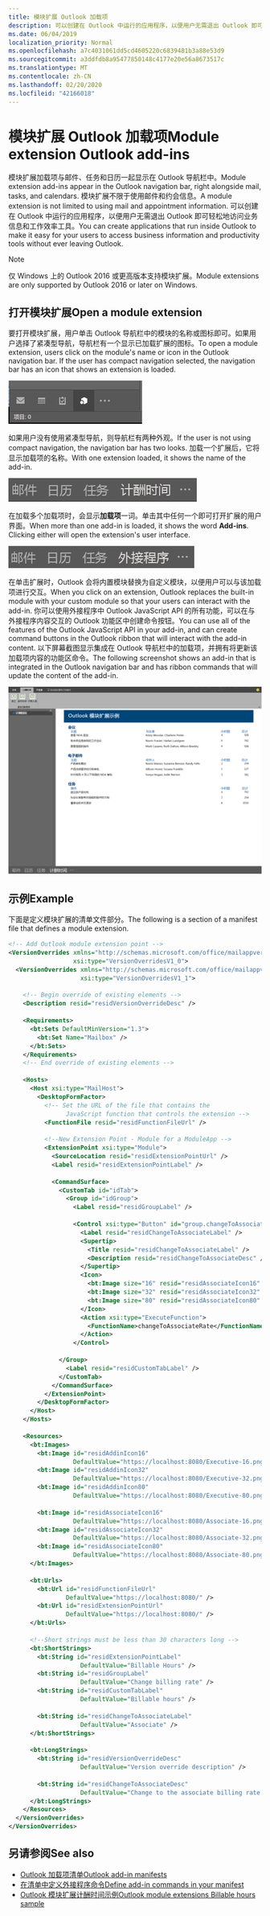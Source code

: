```yaml
---
title: 模块扩展 Outlook 加载项
description: 可以创建在 Outlook 中运行的应用程序，以便用户无需退出 Outlook 即可轻松地访问业务信息和工作效率工具。
ms.date: 06/04/2019
localization_priority: Normal
ms.openlocfilehash: a7c4031061dd5cd4605220c6839481b3a88e53d9
ms.sourcegitcommit: a3ddfdb8a95477850148c4177e20e56a8673517c
ms.translationtype: MT
ms.contentlocale: zh-CN
ms.lasthandoff: 02/20/2020
ms.locfileid: "42166018"
---
```

# <a name="module-extension-outlook-add-ins"></a><span data-ttu-id="3191a-103">模块扩展 Outlook 加载项</span><span class="sxs-lookup"><span data-stu-id="3191a-103">Module extension Outlook add-ins</span></span>

<span data-ttu-id="3191a-104">模块扩展加载项与邮件、任务和日历一起显示在 Outlook 导航栏中。</span><span class="sxs-lookup"><span data-stu-id="3191a-104">Module extension add-ins appear in the Outlook navigation bar, right alongside mail, tasks, and calendars.</span></span> <span data-ttu-id="3191a-105">模块扩展不限于使用邮件和约会信息。</span><span class="sxs-lookup"><span data-stu-id="3191a-105">A module extension is not limited to using mail and appointment information.</span></span> <span data-ttu-id="3191a-106">可以创建在 Outlook 中运行的应用程序，以便用户无需退出 Outlook 即可轻松地访问业务信息和工作效率工具。</span><span class="sxs-lookup"><span data-stu-id="3191a-106">You can create applications that run inside Outlook to make it easy for your users to access business information and productivity tools without ever leaving Outlook.</span></span>

> [!NOTE]
> <span data-ttu-id="3191a-107">仅 Windows 上的 Outlook 2016 或更高版本支持模块扩展。</span><span class="sxs-lookup"><span data-stu-id="3191a-107">Module extensions are only supported by Outlook 2016 or later on Windows.</span></span>  

## <a name="open-a-module-extension"></a><span data-ttu-id="3191a-108">打开模块扩展</span><span class="sxs-lookup"><span data-stu-id="3191a-108">Open a module extension</span></span>

<span data-ttu-id="3191a-p102">要打开模块扩展，用户单击 Outlook 导航栏中的模块的名称或图标即可。如果用户选择了紧凑型导航，导航栏有一个显示已加载扩展的图标。</span><span class="sxs-lookup"><span data-stu-id="3191a-p102">To open a module extension, users click on the module's name or icon in the Outlook navigation bar. If the user has compact navigation selected, the navigation bar has an icon that shows an extension is loaded.</span></span>

![当模块扩展在 Outlook 中加载时，显示紧凑型导航栏。](../images/outlook-module-navigationbar-compact.png)

<span data-ttu-id="3191a-112">如果用户没有使用紧凑型导航，则导航栏有两种外观。</span><span class="sxs-lookup"><span data-stu-id="3191a-112">If the user is not using compact navigation, the navigation bar has two looks.</span></span> <span data-ttu-id="3191a-113">加载一个扩展后，它将显示加载项的名称。</span><span class="sxs-lookup"><span data-stu-id="3191a-113">With one extension loaded, it shows the name of the add-in.</span></span>

![当一个模块扩展在 Outlook 中加载时，显示展开的导航栏。](../images/outlook-module-navigationbar-one.png)

<span data-ttu-id="3191a-115">在加载多个加载项时，会显示**加载项**一词。单击其中任何一个即可打开扩展的用户界面。</span><span class="sxs-lookup"><span data-stu-id="3191a-115">When more than one add-in is loaded, it shows the word **Add-ins**. Clicking either will open the extension's user interface.</span></span>

![当多个模块扩展在 Outlook 中加载时，显示展开的导航栏。](../images/outlook-module-navigationbar-more.png)

<span data-ttu-id="3191a-117">在单击扩展时，Outlook 会将内置模块替换为自定义模块，以便用户可以与该加载项进行交互。</span><span class="sxs-lookup"><span data-stu-id="3191a-117">When you click on an extension, Outlook replaces the built-in module with your custom module so that your users can interact with the add-in.</span></span> <span data-ttu-id="3191a-118">你可以使用外接程序中 Outlook JavaScript API 的所有功能，可以在与外接程序内容交互的 Outlook 功能区中创建命令按钮。</span><span class="sxs-lookup"><span data-stu-id="3191a-118">You can use all of the features of the Outlook JavaScript API in your add-in, and can create command buttons in the Outlook ribbon that will interact with the add-in content.</span></span> <span data-ttu-id="3191a-119">以下屏幕截图显示集成在 Outlook 导航栏中的加载项，并拥有将更新该加载项内容的功能区命令。</span><span class="sxs-lookup"><span data-stu-id="3191a-119">The following screenshot shows an add-in that is integrated in the Outlook navigation bar and has ribbon commands that will update the content of the add-in.</span></span>

![显示模块扩展的用户界面](../images/outlook-module-extension.png)

## <a name="example"></a><span data-ttu-id="3191a-121">示例</span><span class="sxs-lookup"><span data-stu-id="3191a-121">Example</span></span>

<span data-ttu-id="3191a-122">下面是定义模块扩展的清单文件部分。</span><span class="sxs-lookup"><span data-stu-id="3191a-122">The following is a section of a manifest file that defines a module extension.</span></span>

```xml
<!-- Add Outlook module extension point -->
<VersionOverrides xmlns="http://schemas.microsoft.com/office/mailappversionoverrides"
                  xsi:type="VersionOverridesV1_0">
  <VersionOverrides xmlns="http://schemas.microsoft.com/office/mailappversionoverrides/1.1"
                    xsi:type="VersionOverridesV1_1">

    <!-- Begin override of existing elements -->
    <Description resid="residVersionOverrideDesc" />

    <Requirements>
      <bt:Sets DefaultMinVersion="1.3">
        <bt:Set Name="Mailbox" />
      </bt:Sets>
    </Requirements>
    <!-- End override of existing elements -->

    <Hosts>
      <Host xsi:type="MailHost">
        <DesktopFormFactor>
          <!-- Set the URL of the file that contains the
                JavaScript function that controls the extension -->
          <FunctionFile resid="residFunctionFileUrl" />

          <!--New Extension Point - Module for a ModuleApp -->
          <ExtensionPoint xsi:type="Module">
            <SourceLocation resid="residExtensionPointUrl" />
            <Label resid="residExtensionPointLabel" />

            <CommandSurface>
              <CustomTab id="idTab">
                <Group id="idGroup">
                  <Label resid="residGroupLabel" />

                  <Control xsi:type="Button" id="group.changeToAssociate">
                    <Label resid="residChangeToAssociateLabel" />
                    <Supertip>
                      <Title resid="residChangeToAssociateLabel" />
                      <Description resid="residChangeToAssociateDesc" />
                    </Supertip>
                    <Icon>
                      <bt:Image size="16" resid="residAssociateIcon16" />
                      <bt:Image size="32" resid="residAssociateIcon32" />
                      <bt:Image size="80" resid="residAssociateIcon80" />
                    </Icon>
                    <Action xsi:type="ExecuteFunction">
                      <FunctionName>changeToAssociateRate</FunctionName>
                    </Action>
                  </Control>
                  
              </Group>
                <Label resid="residCustomTabLabel" />
              </CustomTab>
            </CommandSurface>
          </ExtensionPoint>
        </DesktopFormFactor>
      </Host>
    </Hosts>

    <Resources>
      <bt:Images>
        <bt:Image id="residAddinIcon16" 
                  DefaultValue="https://localhost:8080/Executive-16.png" />
        <bt:Image id="residAddinIcon32" 
                  DefaultValue="https://localhost:8080/Executive-32.png" />
        <bt:Image id="residAddinIcon80" 
                  DefaultValue="https://localhost:8080/Executive-80.png" />
      
        <bt:Image id="residAssociateIcon16" 
                  DefaultValue="https://localhost:8080/Associate-16.png" />
        <bt:Image id="residAssociateIcon32" 
                  DefaultValue="https://localhost:8080/Associate-32.png" />
        <bt:Image id="residAssociateIcon80" 
                  DefaultValue="https://localhost:8080/Associate-80.png" />
      </bt:Images>

      <bt:Urls>
        <bt:Url id="residFunctionFileUrl" 
                DefaultValue="https://localhost:8080/" />
        <bt:Url id="residExtensionPointUrl" 
                DefaultValue="https://localhost:8080/" />
      </bt:Urls>

      <!--Short strings must be less than 30 characters long -->
      <bt:ShortStrings>
        <bt:String id="residExtensionPointLabel" 
                    DefaultValue="Billable Hours" />
        <bt:String id="residGroupLabel" 
                    DefaultValue="Change billing rate" />
        <bt:String id="residCustomTabLabel" 
                    DefaultValue="Billable hours" />

        <bt:String id="residChangeToAssociateLabel" 
                    DefaultValue="Associate" />
      </bt:ShortStrings>

      <bt:LongStrings>
        <bt:String id="residVersionOverrideDesc" 
                    DefaultValue="Version override description" />

        <bt:String id="residChangeToAssociateDesc" 
                    DefaultValue="Change to the associate billing rate: $127/hr" />
      </bt:LongStrings>
    </Resources>
  </VersionOverrides>
</VersionOverrides>
```

## <a name="see-also"></a><span data-ttu-id="3191a-123">另请参阅</span><span class="sxs-lookup"><span data-stu-id="3191a-123">See also</span></span>

- [<span data-ttu-id="3191a-124">Outlook 加载项清单</span><span class="sxs-lookup"><span data-stu-id="3191a-124">Outlook add-in manifests</span></span>](manifests.md)
- [<span data-ttu-id="3191a-125">在清单中定义外接程序命令</span><span class="sxs-lookup"><span data-stu-id="3191a-125">Define add-in commands in your manifest</span></span>](../develop/define-add-in-commands.md)
- [<span data-ttu-id="3191a-126">Outlook 模块扩展计酬时间示例</span><span class="sxs-lookup"><span data-stu-id="3191a-126">Outlook module extensions Billable hours sample</span></span>](https://github.com/OfficeDev/Outlook-Add-in-JavaScript-ModuleExtension)
